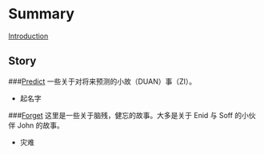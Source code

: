 # Summary

[Introduction](README.md)

## Story

###[Predict](Stories/Predict.md)
一些关于对将来预测的小故（DUAN）事（ZI）。

* 起名字

###[Forget](Stories/Forget.md)
这里是一些关于脑残，健忘的故事。大多是关于 Enid 与 Soff 的小伙伴 John 的故事。

* 灾难